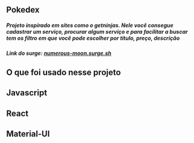 <h2>Pokedex</h2>

<h5>Projeto inspirado em sites como o getninjas.
Nele você consegue cadastrar um serviço, procurar algum serviço e para facilitar a buscar tem os filtro em que você pode escolher por titulo, preço, descrição</h5>

<h5>Link do surge: <a href>numerous-moon.surge.sh
</a></h5>


<h2>O que foi usado nesse projeto</h2>
<h2>Javascript</h2>
<h2>React</h2>
<h2>Material-UI</h2>
